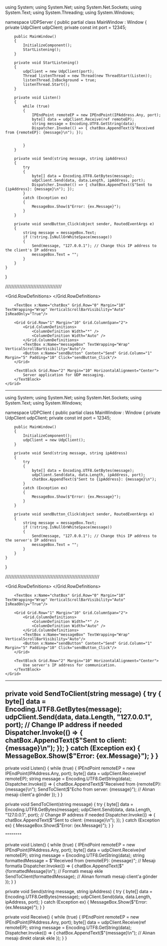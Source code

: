 using System;
using System.Net;
using System.Net.Sockets;
using System.Text;
using System.Threading;
using System.Windows;

namespace UDPServer
{
    public partial class MainWindow : Window
    {
        private UdpClient udpClient;
        private const int port = 12345;

        public MainWindow()
        {
            InitializeComponent();
            StartListening();
        }

        private void StartListening()
        {
            udpClient = new UdpClient(port);
            Thread listenThread = new Thread(new ThreadStart(Listen));
            listenThread.IsBackground = true;
            listenThread.Start();
        }

        private void Listen()
        {
            while (true)
            {
                IPEndPoint remoteEP = new IPEndPoint(IPAddress.Any, port);
                byte[] data = udpClient.Receive(ref remoteEP);
                string message = Encoding.UTF8.GetString(data);
                Dispatcher.Invoke(() => { chatBox.AppendText($"Received from {remoteEP}: {message}\n"); });

            
            }
        }

        private void Send(string message, string ipAddress)
        {
            try
            {
                byte[] data = Encoding.UTF8.GetBytes(message);
                udpClient.Send(data, data.Length, ipAddress, port);
                Dispatcher.Invoke(() => { chatBox.AppendText($"Sent to {ipAddress}: {message}\n"); });
            }
            catch (Exception ex)
            {
                MessageBox.Show($"Error: {ex.Message}");
            }
        }

        private void sendButton_Click(object sender, RoutedEventArgs e)
        {
            string message = messageBox.Text;
            if (!string.IsNullOrWhiteSpace(message))
            {
                Send(message, "127.0.0.1"); // Change this IP address to the client's IP address
                messageBox.Text = "";
            }
        }
    }
}

////////////////////////////////////

<Window x:Class="UDPServer.MainWindow"
        xmlns="http://schemas.microsoft.com/winfx/2006/xaml/presentation"
        xmlns:x="http://schemas.microsoft.com/winfx/2006/xaml"
        Title="UDP Server" Height="450" Width="525">
    <Grid>
        <Grid.RowDefinitions>
            <RowDefinition Height="*" />
            <RowDefinition Height="Auto" />
        </Grid.RowDefinitions>

        <TextBox x:Name="chatBox" Grid.Row="0" Margin="10" TextWrapping="Wrap" VerticalScrollBarVisibility="Auto" IsReadOnly="True"/>

        <Grid Grid.Row="1" Margin="10" Grid.ColumnSpan="2">
            <Grid.ColumnDefinitions>
                <ColumnDefinition Width="*" />
                <ColumnDefinition Width="Auto" />
            </Grid.ColumnDefinitions>
            <TextBox x:Name="messageBox" TextWrapping="Wrap" VerticalScrollBarVisibility="Auto"/>
            <Button x:Name="sendButton" Content="Send" Grid.Column="1" Margin="5" Padding="10" Click="sendButton_Click"/>
        </Grid>

        <TextBlock Grid.Row="2" Margin="10" HorizontalAlignment="Center">
            Server application for UDP messaging.
        </TextBlock>
    </Grid>
</Window>


-----------------------------------------------

using System;
using System.Net;
using System.Net.Sockets;
using System.Text;
using System.Windows;

namespace UDPClient
{
    public partial class MainWindow : Window
    {
        private UdpClient udpClient;
        private const int port = 12345;

        public MainWindow()
        {
            InitializeComponent();
            udpClient = new UdpClient();
        }

        private void Send(string message, string ipAddress)
        {
            try
            {
                byte[] data = Encoding.UTF8.GetBytes(message);
                udpClient.Send(data, data.Length, ipAddress, port);
                chatBox.AppendText($"Sent to {ipAddress}: {message}\n");
            }
            catch (Exception ex)
            {
                MessageBox.Show($"Error: {ex.Message}");
            }
        }

        private void sendButton_Click(object sender, RoutedEventArgs e)
        {
            string message = messageBox.Text;
            if (!string.IsNullOrWhiteSpace(message))
            {
                Send(message, "127.0.0.1"); // Change this IP address to the server's IP address
                messageBox.Text = "";
            }
        }
    }
}

////////////////////////////////////////////////////////////

<Window x:Class="UDPClient.MainWindow"
        xmlns="http://schemas.microsoft.com/winfx/2006/xaml/presentation"
        xmlns:x="http://schemas.microsoft.com/winfx/2006/xaml"
        Title="UDP Client" Height="350" Width="525">
    <Grid>
        <Grid.RowDefinitions>
            <RowDefinition Height="*" />
            <RowDefinition Height="Auto" />
            <RowDefinition Height="Auto" />
        </Grid.RowDefinitions>

        <TextBox x:Name="chatBox" Grid.Row="0" Margin="10" TextWrapping="Wrap" VerticalScrollBarVisibility="Auto" IsReadOnly="True"/>

        <Grid Grid.Row="1" Margin="10" Grid.ColumnSpan="2">
            <Grid.ColumnDefinitions>
                <ColumnDefinition Width="*" />
                <ColumnDefinition Width="Auto" />
            </Grid.ColumnDefinitions>
            <TextBox x:Name="messageBox" TextWrapping="Wrap" VerticalScrollBarVisibility="Auto"/>
            <Button x:Name="sendButton" Content="Send" Grid.Column="1" Margin="5" Padding="10" Click="sendButton_Click"/>
        </Grid>

        <TextBlock Grid.Row="2" Margin="10" HorizontalAlignment="Center">
            Use server's IP address for communication.
        </TextBlock>
    </Grid>
</Window>


--------

private void SendToClient(string message)
{
    try
    {
        byte[] data = Encoding.UTF8.GetBytes(message);
        udpClient.Send(data, data.Length, "127.0.0.1", port); // Change IP address if needed
        Dispatcher.Invoke(() => { chatBox.AppendText($"Sent to client: {message}\n"); });
    }
    catch (Exception ex)
    {
        MessageBox.Show($"Error: {ex.Message}");
    }
}
-------

private void Listen()
{
    while (true)
    {
        IPEndPoint remoteEP = new IPEndPoint(IPAddress.Any, port);
        byte[] data = udpClient.Receive(ref remoteEP);
        string message = Encoding.UTF8.GetString(data);
        Dispatcher.Invoke(() => 
        { 
            chatBox.AppendText($"Received from {remoteEP}: {message}\n"); 
            SendToClient($"Echo from server: {message}"); // Alınan mesajı client'a gönder
        });
    }
}

private void SendToClient(string message)
{
    try
    {
        byte[] data = Encoding.UTF8.GetBytes(message);
        udpClient.Send(data, data.Length, "127.0.0.1", port); // Change IP address if needed
        Dispatcher.Invoke(() => { chatBox.AppendText($"Sent to client: {message}\n"); });
    }
    catch (Exception ex)
    {
        MessageBox.Show($"Error: {ex.Message}");
    }
}

""""""""

private void Listen()
{
    while (true)
    {
        IPEndPoint remoteEP = new IPEndPoint(IPAddress.Any, port);
        byte[] data = udpClient.Receive(ref remoteEP);
        string message = Encoding.UTF8.GetString(data);
        string formattedMessage = $"Received from {remoteEP}: {message}"; // Mesajı formatla
        Dispatcher.Invoke(() => 
        { 
            chatBox.AppendText($"{formattedMessage}\n"); // Formatlı mesajı ekle
            SendToClient(formattedMessage); // Alınan formatlı mesajı client'a gönder
        });
    }
}



private void Send(string message, string ipAddress)
{
    try
    {
        byte[] data = Encoding.UTF8.GetBytes(message);
        udpClient.Send(data, data.Length, ipAddress, port);
    }
    catch (Exception ex)
    {
        MessageBox.Show($"Error: {ex.Message}");
    }
}

private void Receive()
{
    while (true)
    {
        IPEndPoint remoteEP = new IPEndPoint(IPAddress.Any, port);
        byte[] data = udpClient.Receive(ref remoteEP);
        string message = Encoding.UTF8.GetString(data);
        Dispatcher.Invoke(() => 
        { 
            chatBox.AppendText($"{message}\n"); // Alınan mesajı direkt olarak ekle
        });
    }
}











